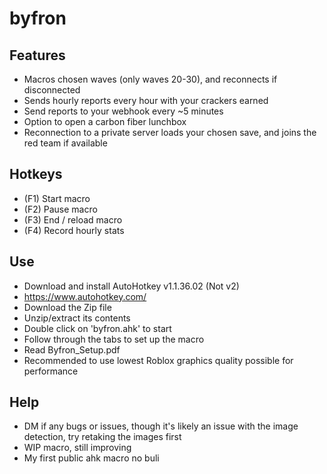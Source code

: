 # byfron

## Features
- Macros chosen waves (only waves 20-30), and reconnects if disconnected
- Sends hourly reports every hour with your crackers earned
- Send reports to your webhook every ~5 minutes
- Option to open a carbon fiber lunchbox 
- Reconnection to a private server loads your chosen save, and joins the red team if available

## Hotkeys
- (F1) Start macro
- (F2) Pause macro
- (F3) End / reload macro
- (F4) Record hourly stats

## Use
- Download and install AutoHotkey v1.1.36.02 (Not v2)
- https://www.autohotkey.com/
- Download the Zip file
- Unzip/extract its contents
- Double click on 'byfron.ahk' to start
- Follow through the tabs to set up the macro
- Read Byfron_Setup.pdf
- Recommended to use lowest Roblox graphics quality possible for performance

## Help
- DM if any bugs or issues, though it's likely an issue with the image detection, try retaking the images first
- WIP macro, still improving
- My first public ahk macro no buli

 

